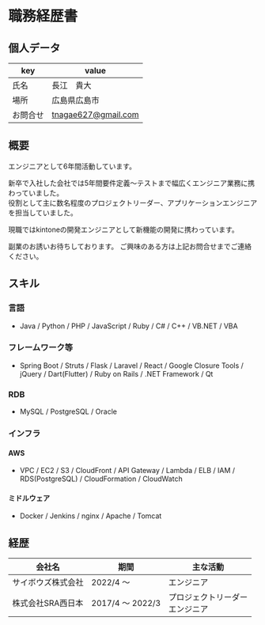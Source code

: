 # 職務経歴書

## 個人データ
| key | value |
----|---- 
| 氏名 | 長江　貴大 |
| 場所 | 広島県広島市 |
| お問合せ | tnagae627@gmail.com |
## 概要
エンジニアとして6年間活動しています。

新卒で入社した会社では5年間要件定義〜テストまで幅広くエンジニア業務に携わっていました。<br />
役割として主に数名程度のプロジェクトリーダー、アプリケーションエンジニアを担当していました。

現職ではkintoneの開発エンジニアとして新機能の開発に携わっています。

副業のお誘いお待ちしております。
ご興味のある方は上記お問合せまでご連絡ください。

## スキル
### 言語
- Java / Python / PHP / JavaScript / Ruby / C# / C++ / VB.NET / VBA
### フレームワーク等
- Spring Boot / Struts / Flask / Laravel / React / Google Closure Tools / jQuery / Dart(Flutter) / Ruby on Rails / .NET Framework / Qt
### RDB
- MySQL / PostgreSQL / Oracle
### インフラ
#### AWS
- VPC / EC2 / S3 / CloudFront / API Gateway / Lambda / ELB / IAM / RDS(PostgreSQL) / CloudFormation / CloudWatch
#### ミドルウェア
- Docker / Jenkins / nginx / Apache / Tomcat

## 経歴
| 会社名 | 期間 | 主な活動 |
----|---- |---- 
| サイボウズ株式会社 | 2022/4 〜 | エンジニア |
| 株式会社SRA西日本 | 2017/4 〜 2022/3 | プロジェクトリーダー<br />エンジニア |

